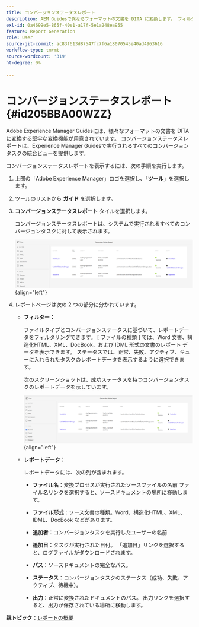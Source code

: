 ```yaml
---
title: コンバージョンステータスレポート
description: AEM Guidesで異なるフォーマットの文書を DITA に変換します。 フィルターを追加する方法、およびコンバージョンステータスレポートを表示する方法について説明します。
exl-id: 0a4699e5-865f-40e1-a17f-5e1a248ea955
feature: Report Generation
role: User
source-git-commit: ac83f613d87547fc7f6a18070545e40ad4963616
workflow-type: tm+mt
source-wordcount: '319'
ht-degree: 0%

---
```


# コンバージョンステータスレポート {#id205BBA00WZZ}

Adobe Experience Manager Guidesには、様々なフォーマットの文書を DITA に変換する堅牢な変換機能が用意されています。 コンバージョンステータスレポートは、Experience Manager Guidesで実行されるすべてのコンバージョンタスクの統合ビューを提供します。

コンバージョンステータスレポートを表示するには、次の手順を実行します。

1. 上部の「Adobe Experience Manager」ロゴを選択し、「**ツール**」を選択します。

1. ツールのリストから **ガイド** を選択します。

1. **コンバージョンステータスレポート** タイルを選択します。

   コンバージョンステータスレポートは、システムで実行されるすべてのコンバージョンタスクに対して表示されます。

   ![](images/conversion-status-report-new.png){align="left"}

1. レポートページは次の 2 つの部分に分かれています。

   - **フィルター：**

     ファイルタイプとコンバージョンステータスに基づいて、レポートデータをフィルタリングできます。 [ ファイルの種類 ] では、Word 文書、構造化HTML、XML、DocBook、および IDML 形式の文書のレポート データを表示できます。 ステータスでは、正常、失敗、アクティブ、キューに入れられたタスクのレポートデータを表示するように選択できます。

     次のスクリーンショットは、成功ステータスを持つコンバージョンタスクのレポートデータを示しています。

     ![](images/conversion-report-failed-active-queued-new.png){align="left"}

   - **レポートデータ：**

     レポートデータには、次の列が含まれます。

      - **ファイル名**：変換プロセスが実行されたソースファイルの名前 ファイル名リンクを選択すると、ソースドキュメントの場所に移動します。

      - **ファイル形式**：ソース文書の種類。Word、構造化HTML、XML、IDML、DocBook などがあります。

      - **追加者**：コンバージョンタスクを実行したユーザーの名前

      - **追加日**：タスクが実行された日付。 「追加日」リンクを選択すると、ログファイルがダウンロードされます。

      - **パス**：ソースドキュメントの完全なパス。

      - **ステータス**：コンバージョンタスクのステータス（成功、失敗、アクティブ、待機中）。

      - **出力**：正常に変換されたドキュメントのパス。 出力リンクを選択すると、出力が保存されている場所に移動します。


**親トピック：**&#x200B;[ レポートの概要 ](reports-intro.md)
